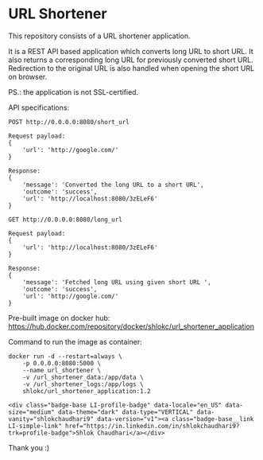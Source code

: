 # URL Shortener

This repository consists of a URL shortener application.

It is a REST API based application which converts long URL to short URL. It also returns a corresponding long URL for previously converted short URL. Redirection to the original URL is also handled when opening the short URL on browser.

PS.: the application is not SSL-certified.

API specifications:

``` {.sourceCode .bash}
POST http://0.0.0.0:8080/short_url

Request payload:
{
	'url': 'http://google.com/'
}

Response:
{
	'message': 'Converted the long URL to a short URL',
	'outcome': 'success',
	'url': 'http://localhost:8080/3zELeF6'
}
```

``` {.sourceCode .bash}
GET http://0.0.0.0:8080/long_url

Request payload:
{
	'url': 'http://localhost:8080/3zELeF6'
}

Response:
{
	'message': 'Fetched long URL using given short URL ',
	'outcome': 'success',
	'url': 'http://google.com/'
}
```

Pre-built image on docker hub: https://hub.docker.com/repository/docker/shlokc/url_shortener_application

Command to run the image as container:

``` {.sourceCode .bash}
docker run -d --restart=always \
	-p 0.0.0.0:8080:5000 \
	--name url_shortener \
	-v /url_shortener_data:/app/data \
	-v /url_shortener_logs:/app/logs \
	shlokc/url_shortener_application:1.2
```

``` {.sourceCode .bash}
<div class="badge-base LI-profile-badge" data-locale="en_US" data-size="medium" data-theme="dark" data-type="VERTICAL" data-vanity="shlokchaudhari9" data-version="v1"><a class="badge-base__link LI-simple-link" href="https://in.linkedin.com/in/shlokchaudhari9?trk=profile-badge">Shlok Chaudhari</a></div>
```

Thank you :)
